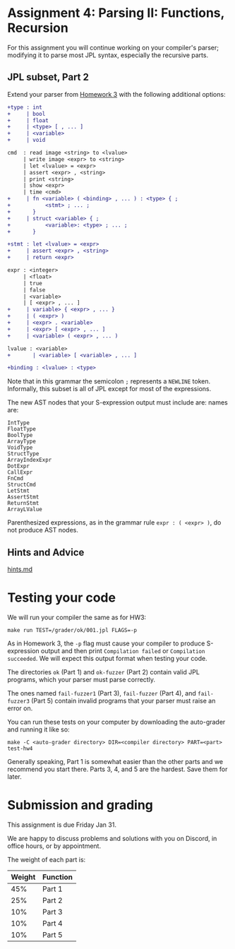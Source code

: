 Assignment 4: Parsing II: Functions, Recursion
======================================

For this assignment you will continue working on your compiler's parser;
modifying it to parse most JPL syntax, especially the recursive parts.


## JPL subset, Part 2

Extend your parser from [Homework 3](../hw3/README.md) with the following
additional options:

```diff
+type : int
+     | bool
+     | float
+     | <type> [ , ... ]
+     | <variable>
+     | void

cmd  : read image <string> to <lvalue>
     | write image <expr> to <string>
     | let <lvalue> = <expr>
     | assert <expr> , <string>
     | print <string>
     | show <expr>
     | time <cmd>
+     | fn <variable> ( <binding> , ... ) : <type> { ;
+           <stmt> ; ... ;
+       }
+     | struct <variable> { ;
+           <variable>: <type> ; ... ;
+       }

+stmt : let <lvalue> = <expr>
+     | assert <expr> , <string>
+     | return <expr>

expr : <integer>
     | <float>
     | true
     | false
     | <variable>
     | [ <expr> , ... ]
+     | variable> { <expr> , ... }
+     | ( <expr> )
+     | <expr> . <variable>
+     | <expr> [ <expr> , ... ]
+     | <variable> ( <expr> , ... )

lvalue : <variable>
+       | <variable> [ <variable> , ... ]

+binding : <lvalue> : <type>
```

Note that in this grammar the semicolon `;` represents a `NEWLINE`
token. Informally, this subset is all of JPL except for most of the
expressions.

The new AST nodes that your S-expression output must include are:
names are:

```
IntType
FloatType
BoolType
ArrayType
VoidType
StructType
ArrayIndexExpr
DotExpr
CallExpr
FnCmd
StructCmd
LetStmt
AssertStmt
ReturnStmt
ArrayLValue
```

Parenthesized expressions, as in the grammar rule `expr : ( <expr> )`,
do not produce AST nodes.

## Hints and Advice

[hints.md](./hints.md)


# Testing your code

We will run your compiler the same as for HW3:

    make run TEST=/grader/ok/001.jpl FLAGS=-p

As in Homework 3, the `-p` flag must cause your compiler to produce
S-expression output and then print `Compilation failed` or `Compilation
succeeded`. We will expect this output format when testing your code.

The directories `ok` (Part 1) and `ok-fuzzer` (Part 2) contain valid
JPL programs, which your parser must parse correctly.

The ones named `fail-fuzzer1` (Part 3), `fail-fuzzer` (Part 4), and
`fail-fuzzer3` (Part 5) contain invalid programs that your parser must
raise an error on.

You can run these tests on your computer by downloading the
auto-grader and running it like so:

    make -C <auto-grader directory> DIR=<compiler directory> PART=<part> test-hw4

Generally speaking, Part 1 is somewhat easier than the other parts and
we recommend you start there. Parts 3, 4, and 5 are the hardest. Save
them for later.


# Submission and grading

This assignment is due Friday Jan 31.

We are happy to discuss problems and solutions with you on Discord, in
office hours, or by appointment.

The weight of each part is:

| Weight | Function |
|--------|----------|
| 45%    | Part 1   |
| 25%    | Part 2   |
| 10%    | Part 3   |
| 10%    | Part 4   |
| 10%    | Part 5   |
